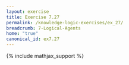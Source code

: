 ```yaml
---
layout: exercise
title: Exercise 7.27
permalink: /knowledge-logic-exercises/ex_27/
breadcrumb: 7-Logical-Agents
home: "true"
canonical_id: ex7.27
---
```


{% include mathjax_support %}



